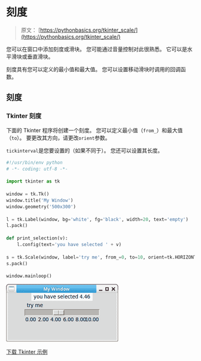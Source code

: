 # 刻度

> 原文： [https://pythonbasics.org/tkinter_scale/](https://pythonbasics.org/tkinter_scale/)

您可以在窗口中添加刻度或滑块。 您可能通过音量控制对此很熟悉。 它可以是水平滑块或垂直滑块。

刻度具有您可以定义的最小值和最大值。 您可以设置移动滑块时调用的回调函数。



## 刻度

### Tkinter 刻度

下面的 Tkinter 程序将创建一个刻度。 您可以定义最小值（`from_`）和最大值（`to`）。 要更改其方向，请更改`orient`参数。

`tickinterval`是您要设置的（如果不同于）。 您还可以设置其长度。

```py
#!/usr/bin/env python
# -*- coding: utf-8 -*-

import tkinter as tk

window = tk.Tk()
window.title('My Window')
window.geometry('500x300') 

l = tk.Label(window, bg='white', fg='black', width=20, text='empty')
l.pack()

def print_selection(v):
    l.config(text='you have selected ' + v)

s = tk.Scale(window, label='try me', from_=0, to=10, orient=tk.HORIZONTAL, length=200, showvalue=0,tickinterval=2, resolution=0.01, command=print_selection)
s.pack()

window.mainloop()

```

![tkinter scale](img/8bce2d3e9f36f46f1b059d586dccdaa8.jpg)

[下载 Tkinter 示例](https://gum.co/ErLc)